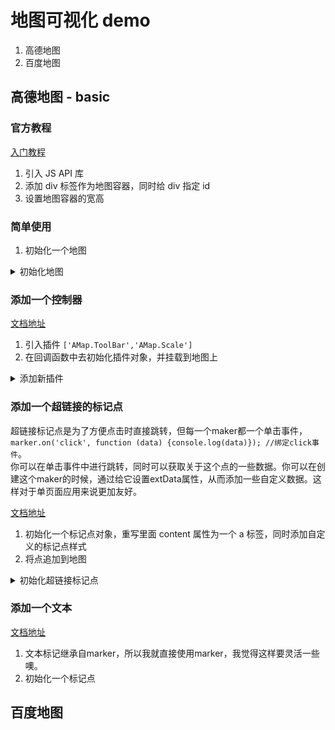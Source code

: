 # 地图可视化 demo

1. 高德地图
2. 百度地图

## 高德地图 - basic

### 官方教程

[入门教程](https://lbs.amap.com/api/javascript-api/guide/abc/prepare)

1. 引入 JS API 库
2. 添加 div 标签作为地图容器，同时给 div 指定 id
3. 设置地图容器的宽高

### 简单使用

1. 初始化一个地图

<details>

<summary>初始化地图</summary>

```css
/* 宽高 设置满 */
html,
body {
  width: 100%;
  height: 100%;
}

/* 容器宽高为父容器的宽高 */
#container {
  width: 100%;
  height: 100%;
  overflow: hidden;
  margin: 0;
  font-family: "微软雅黑";
}
```

··· html

<div id="container"></div>
···

```js
/* 初始化一个地图容器，注意这个container 与上面的 id为container的div对应，同时要给这个id为container的div设置宽高 */
var map = new AMap.Map("container", {
  zoom: 11, //级别
  zooms: [8, 15],
  center: [116.397428, 39.90923], //中心点坐标
  viewMode: "3D" //使用3D视图
});
```

</details>

### 添加一个控制器

[文档地址](https://lbs.amap.com/api/javascript-api/reference/map-control)

1. 引入插件 `['AMap.ToolBar','AMap.Scale']`
2. 在回调函数中去初始化插件对象，并挂载到地图上

<details>

<summary>添加新插件</summary>

```js
AMap.plugin(["AMap.ToolBar", "AMap.Scale"], function() {
  //异步加载插件
  var toolbar = new AMap.ToolBar();
  map.addControl(toolbar);
  var scale = new AMap.Scale({
    offset: new AMap.Pixel(10, 10)
  });
  map.addControl(scale);
});
```

</details>

### 添加一个超链接的标记点

超链接标记点是为了方便点击时直接跳转，但每一个maker都一个单击事件， `marker.on('click', function (data) {console.log(data)}); //绑定click事件`。  
你可以在单击事件中进行跳转，同时可以获取关于这个点的一些数据。你可以在创建这个maker的时候，通过给它设置extData属性，从而添加一些自定义数据。这样对于单页面应用来说更加友好。  

[文档地址](https://lbs.amap.com/api/javascript-api/reference/overlay#marker)

1. 初始化一个标记点对象，重写里面 content 属性为一个 a 标签，同时添加自定义的标记点样式
2. 将点追加到地图

<details>

<summary>初始化超链接标记点</summary>

```html
<link rel="stylesheet" href="./link-marker.css" />
```

```js
/* 定义一个能够跳转的超链接标记点 */
/* https://lbs.amap.com/api/javascript-api/reference/overlay/#marker */
var marker = new AMap.Marker({
  // 这里的经纬度，可以设置动态生成
  position: [116.406315, 39.908775],
  /* 这里使用了自定义地图标记点样式，记住添加相应的样式 */
  content: `<a class="link-marker" href="https://lbs.amap.com/api/javascript-api/reference/overlay#marker" tool="跳转页面"  alt="一个链接">
                            <div class="pin"></div><div class="pulse"></div>
                        </a>`
});

/* 给绘制点以及移除点添加相应的单击事件 */
document.getElementById("show-point").addEventListener("click", function(e) {
  map.add(marker);
});
document.getElementById("hide-point").addEventListener("click", function(e) {
  map.remove(marker);
});
```

</details>

### 添加一个文本

[文档地址](https://lbs.amap.com/api/javascript-api/reference/overlay#text)

1. 文本标记继承自marker，所以我就直接使用marker，我觉得这样要灵活一些噢。
2. 初始化一个标记点


## 百度地图
